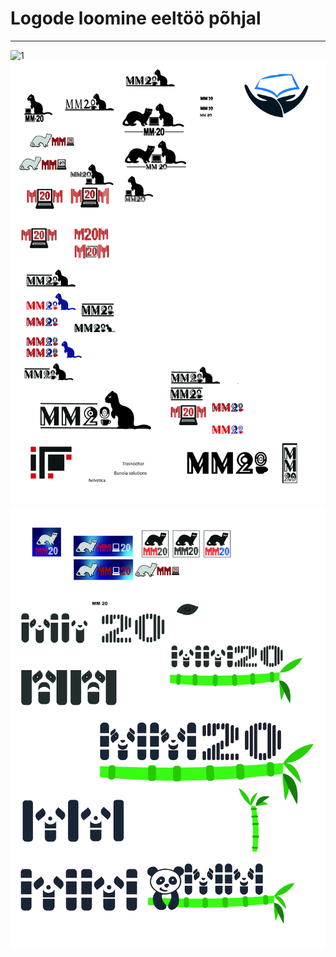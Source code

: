 # Logode loomine eeltöö põhjal
---
![1](../images/mm_logo/PANDA-01.jpg)
![2](../images/mm_logo/PANDA-02.jpg)
![4](../images/mm_logo/PANDA-04.jpg)